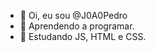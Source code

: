 - 👋 Oi, eu sou @J0A0Pedro
- 👀 Aprendendo a programar.
- 🌱 Estudando JS, HTML e CSS.
<!---
J0A0Pedro/J0A0Pedro is a ✨ special ✨ repository because its `README.md` (this file) appears on your GitHub profile.
You can click the Preview link to take a look at your change
